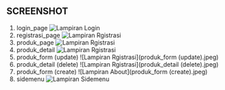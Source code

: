## SCREENSHOT
1. login_page
   ![Lampiran Login](login_page.jpeg)
2. registrasi_page
   ![Lampiran Rgistrasi](registrasi_page.jpeg)
3. produk_page
   ![Lampiran Rgistrasi](produk_page.jpeg)
4. produk_detail
   ![Lampiran Rgistrasi](registrasi_page.jpeg)
5. produk_form (update)
   ![Lampiran Rgistrasi](produk_form (update).jpeg)
6. produk_detail (delete)
   ![Lampiran Rgistrasi](produk_detail (delete).jpeg)
7. produk_form (create)
   ![Lampiran About](produk_form (create).jpeg)
8. sidemenu
   ![Lampiran Sidemenu](sidemenu.jpeg)
